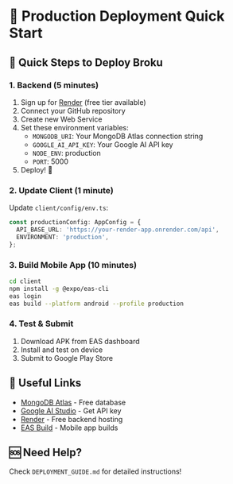 # 🚀 Production Deployment Quick Start

## 🎯 Quick Steps to Deploy Broku

### 1. Backend (5 minutes)
1. Sign up for [Render](https://render.com) (free tier available)
2. Connect your GitHub repository
3. Create new Web Service
4. Set these environment variables:
   - `MONGODB_URI`: Your MongoDB Atlas connection string
   - `GOOGLE_AI_API_KEY`: Your Google AI API key
   - `NODE_ENV`: production
   - `PORT`: 5000
5. Deploy! 🚀

### 2. Update Client (1 minute)
Update `client/config/env.ts`:
```typescript
const productionConfig: AppConfig = {
  API_BASE_URL: 'https://your-render-app.onrender.com/api',
  ENVIRONMENT: 'production',
};
```

### 3. Build Mobile App (10 minutes)
```bash
cd client
npm install -g @expo/eas-cli
eas login
eas build --platform android --profile production
```

### 4. Test & Submit
1. Download APK from EAS dashboard
2. Install and test on device
3. Submit to Google Play Store

## 🔗 Useful Links
- [MongoDB Atlas](https://cloud.mongodb.com) - Free database
- [Google AI Studio](https://aistudio.google.com) - Get API key
- [Render](https://render.com) - Free backend hosting
- [EAS Build](https://expo.dev/eas) - Mobile app builds

## 🆘 Need Help?
Check `DEPLOYMENT_GUIDE.md` for detailed instructions!
